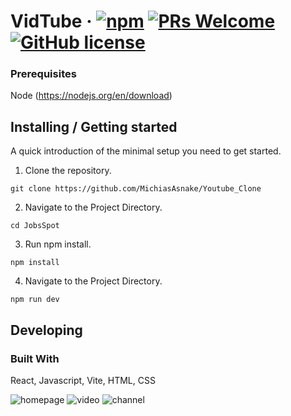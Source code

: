 # VidTube &middot; [![npm](https://img.shields.io/npm/v/npm.svg?style=flat-square)](https://www.npmjs.com/package/npm) [![PRs Welcome](https://img.shields.io/badge/PRs-welcome-brightgreen.svg?style=flat-square)](http://makeapullrequest.com) [![GitHub license](https://img.shields.io/badge/license-MIT-blue.svg?style=flat-square)](https://github.com/your/your-project/blob/master/LICENSE)

### Prerequisites

Node (https://nodejs.org/en/download)

## Installing / Getting started

A quick introduction of the minimal setup you need to get started.

1. Clone the repository.

```shell
git clone https://github.com/MichiasAsnake/Youtube_Clone
```
2. Navigate to the Project Directory.

```shell
cd JobsSpot
```
3. Run npm install.

```shell
npm install
```
4. Navigate to the Project Directory.

```shell
npm run dev
```
## Developing

### Built With
React, Javascript, Vite, HTML, CSS


![homepage](https://user-images.githubusercontent.com/113400872/212517450-5613b5d8-c5bc-42f0-a845-c233508a09cb.png)
![video](https://user-images.githubusercontent.com/113400872/212517507-ac91169a-6d5d-48e1-b575-eb65c26955af.png)
![channel](https://user-images.githubusercontent.com/113400872/212517547-42069bd8-068a-420e-be51-bfe4d59434c4.png)
